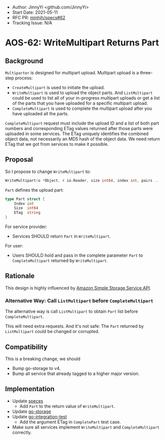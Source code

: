 - Author: JinnyYi <github.com/JinnyYi>
- Start Date: 2021-05-11
- RFC PR: [minhjh/specs#62](https://github.com/minhjh/specs/issues/62)
- Tracking Issue: N/A

# AOS-62: WriteMultipart Returns Part

## Background

`Multiparter` is designed for multipart upload. Multipart upload is a three-step process: 

- `CreateMultipart` is used to initiate the upload.
- `WriteMultipart` is used to upload the object parts. And `ListMultipart` could be used to list all of your in-progress multipart uploads or get a list of the parts that you have uploaded for a specific multipart upload.
- `CompleteMultipart` is used to complete the multipart upload after you have uploaded all the parts. 

`CompleteMultipart` request must include the upload ID and a list of both part numbers and corresponding ETag values returned after those parts were uploaded in some services. The ETag uniquely identifies the combined object data, not necessarily an MD5 hash of the object data. We need return ETag that we got from services to make it possible. 

## Proposal

So I propose to change `WriteMultipart` to: 

```go
WriteMultipart(o *Object, r io.Reader, size int64, index int, pairs ...Pair) (n int 64, p *Part, err error)
```

`Part` defines the upload part:

```go
type Part struct {
	Index int
	Size  int64
	ETag  string
}
```

For service provider:

- Services SHOULD return `Part` in `WriteMultipart`.

For user:

- Users SHOULD hold and pass in the complete parameter `Part` to `CompleteMultipart` returned by `WriteMultipart`.

## Rationale

This design is highly influenced by [Amazon Simple Storage Service API](https://docs.aws.amazon.com/AmazonS3/latest/userguide/mpuoverview.html).

### Alternative Way: Call `ListMultipart` before `CompleteMultipart`

The alternative way is call `ListMultipart` to obtain `Part` list before `CompleteMultipart`.

This will need extra requests. And it's not safe: The `Part` returned by `ListMultipart` could be changed or corrupted.

## Compatibility

This is a breaking change, we should

- Bump go-storage to v4.
- Bump all service that already tagged to a higher major version.

## Implementation

- Update [speces](https://github.com/minhjh/specs/)
  - Add `Part` to the return value of `WriteMultipart`.
- Update [go-storage](https://github.com/minhjh/go-storage)
- Update [go-integration-test](https://github.com/minhjh/go-integration-test)
  - Add the argument ETag in `CompletePart` test case.
- Make sure all services implement `WriteMultipart` and `CompleteMultipart` correctly.
